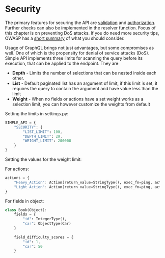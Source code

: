 # Security

The primary features for securing the API are [validation](tutorial/validators.md) and [authorization](tutorial/permissions.md). 
Further checks can also be implemented in the resolver function. Focus of this chapter is on preventing DoS attacks. If you do need more security tips, OWASP has a [short summary](https://cheatsheetseries.owasp.org/cheatsheets/GraphQL_Cheat_Sheet.htm) of what you should consider.

Usage of GraphQL brings not just advantages, but some compromises as well. One of which is the propensity for denial of service attacks (DoS).
Simple API implements three limits for scanning the query before its execution, that can be applied to the endpoint.
They are 

- **Depth** - Limits the number of selections that can be nested inside each other.
- **List** - Default paginated list has an argument of limit, if this limit is set, it requires the query to contain the argument and have value less than the limit
- **Weight** - When no fields or actions have a set weight works as a selection limit, you can however customize the weights from default

Setting the límits in settings.py:

```python
SIMPLE_API = {
    "SECURITY": {
        "LIST_LIMIT": 100,
        "DEPTH_LIMIT": 20,
        "WEIGHT_LIMIT": 200000
    }
}
```

Setting the values for the weight limit:

For actions:
```python
actions = {
    "Heavy_Action": Action(return_value=StringType(), exec_fn=ping, action_weight=100001),
    "Light_Action": Action(return_value=StringType(), exec_fn=ping, action_weight=1)
}
```
For fields in object:
```python
class Book(Object):
    fields = {
        "id": IntegerType(),
        "car": ObjectType(Car)
    }
    
    field_difficulty_scores = {
        "id": 1,
        "car": 50
    }
```
